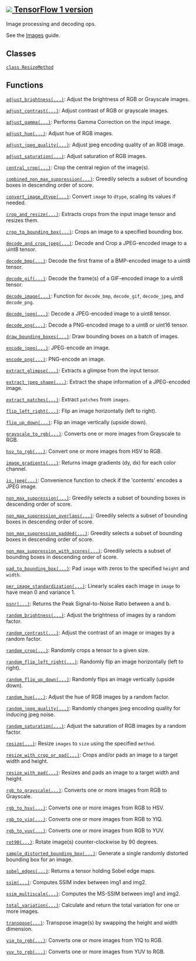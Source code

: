 [ ![](https://tensorflow.google.cn/images/tf_logo_32px.png) TensorFlow 1
version](/versions/r1.15/api_docs/python/tf/image)  
---  
  
Image processing and decoding ops.

See the [Images](https://tensorflow.org/api_guides/python/image) guide.

## Classes

[`class
ResizeMethod`](https://tensorflow.google.cn/api_docs/python/tf/image/ResizeMethod)

## Functions

[`adjust_brightness(...)`](https://tensorflow.google.cn/api_docs/python/tf/image/adjust_brightness):
Adjust the brightness of RGB or Grayscale images.

[`adjust_contrast(...)`](https://tensorflow.google.cn/api_docs/python/tf/image/adjust_contrast):
Adjust contrast of RGB or grayscale images.

[`adjust_gamma(...)`](https://tensorflow.google.cn/api_docs/python/tf/image/adjust_gamma):
Performs Gamma Correction on the input image.

[`adjust_hue(...)`](https://tensorflow.google.cn/api_docs/python/tf/image/adjust_hue):
Adjust hue of RGB images.

[`adjust_jpeg_quality(...)`](https://tensorflow.google.cn/api_docs/python/tf/image/adjust_jpeg_quality):
Adjust jpeg encoding quality of an RGB image.

[`adjust_saturation(...)`](https://tensorflow.google.cn/api_docs/python/tf/image/adjust_saturation):
Adjust saturation of RGB images.

[`central_crop(...)`](https://tensorflow.google.cn/api_docs/python/tf/image/central_crop):
Crop the central region of the image(s).

[`combined_non_max_suppression(...)`](https://tensorflow.google.cn/api_docs/python/tf/image/combined_non_max_suppression):
Greedily selects a subset of bounding boxes in descending order of score.

[`convert_image_dtype(...)`](https://tensorflow.google.cn/api_docs/python/tf/image/convert_image_dtype):
Convert `image` to `dtype`, scaling its values if needed.

[`crop_and_resize(...)`](https://tensorflow.google.cn/api_docs/python/tf/image/crop_and_resize):
Extracts crops from the input image tensor and resizes them.

[`crop_to_bounding_box(...)`](https://tensorflow.google.cn/api_docs/python/tf/image/crop_to_bounding_box):
Crops an image to a specified bounding box.

[`decode_and_crop_jpeg(...)`](https://tensorflow.google.cn/api_docs/python/tf/io/decode_and_crop_jpeg):
Decode and Crop a JPEG-encoded image to a uint8 tensor.

[`decode_bmp(...)`](https://tensorflow.google.cn/api_docs/python/tf/io/decode_bmp):
Decode the first frame of a BMP-encoded image to a uint8 tensor.

[`decode_gif(...)`](https://tensorflow.google.cn/api_docs/python/tf/io/decode_gif):
Decode the frame(s) of a GIF-encoded image to a uint8 tensor.

[`decode_image(...)`](https://tensorflow.google.cn/api_docs/python/tf/io/decode_image):
Function for `decode_bmp`, `decode_gif`, `decode_jpeg`, and `decode_png`.

[`decode_jpeg(...)`](https://tensorflow.google.cn/api_docs/python/tf/io/decode_jpeg):
Decode a JPEG-encoded image to a uint8 tensor.

[`decode_png(...)`](https://tensorflow.google.cn/api_docs/python/tf/io/decode_png):
Decode a PNG-encoded image to a uint8 or uint16 tensor.

[`draw_bounding_boxes(...)`](https://tensorflow.google.cn/api_docs/python/tf/image/draw_bounding_boxes):
Draw bounding boxes on a batch of images.

[`encode_jpeg(...)`](https://tensorflow.google.cn/api_docs/python/tf/io/encode_jpeg):
JPEG-encode an image.

[`encode_png(...)`](https://tensorflow.google.cn/api_docs/python/tf/image/encode_png):
PNG-encode an image.

[`extract_glimpse(...)`](https://tensorflow.google.cn/api_docs/python/tf/image/extract_glimpse):
Extracts a glimpse from the input tensor.

[`extract_jpeg_shape(...)`](https://tensorflow.google.cn/api_docs/python/tf/io/extract_jpeg_shape):
Extract the shape information of a JPEG-encoded image.

[`extract_patches(...)`](https://tensorflow.google.cn/api_docs/python/tf/image/extract_patches):
Extract `patches` from `images`.

[`flip_left_right(...)`](https://tensorflow.google.cn/api_docs/python/tf/image/flip_left_right):
Flip an image horizontally (left to right).

[`flip_up_down(...)`](https://tensorflow.google.cn/api_docs/python/tf/image/flip_up_down):
Flip an image vertically (upside down).

[`grayscale_to_rgb(...)`](https://tensorflow.google.cn/api_docs/python/tf/image/grayscale_to_rgb):
Converts one or more images from Grayscale to RGB.

[`hsv_to_rgb(...)`](https://tensorflow.google.cn/api_docs/python/tf/image/hsv_to_rgb):
Convert one or more images from HSV to RGB.

[`image_gradients(...)`](https://tensorflow.google.cn/api_docs/python/tf/image/image_gradients):
Returns image gradients (dy, dx) for each color channel.

[`is_jpeg(...)`](https://tensorflow.google.cn/api_docs/python/tf/io/is_jpeg):
Convenience function to check if the 'contents' encodes a JPEG image.

[`non_max_suppression(...)`](https://tensorflow.google.cn/api_docs/python/tf/image/non_max_suppression):
Greedily selects a subset of bounding boxes in descending order of score.

[`non_max_suppression_overlaps(...)`](https://tensorflow.google.cn/api_docs/python/tf/image/non_max_suppression_overlaps):
Greedily selects a subset of bounding boxes in descending order of score.

[`non_max_suppression_padded(...)`](https://tensorflow.google.cn/api_docs/python/tf/image/non_max_suppression_padded):
Greedily selects a subset of bounding boxes in descending order of score.

[`non_max_suppression_with_scores(...)`](https://tensorflow.google.cn/api_docs/python/tf/image/non_max_suppression_with_scores):
Greedily selects a subset of bounding boxes in descending order of score.

[`pad_to_bounding_box(...)`](https://tensorflow.google.cn/api_docs/python/tf/image/pad_to_bounding_box):
Pad `image` with zeros to the specified `height` and `width`.

[`per_image_standardization(...)`](https://tensorflow.google.cn/api_docs/python/tf/image/per_image_standardization):
Linearly scales each image in `image` to have mean 0 and variance 1.

[`psnr(...)`](https://tensorflow.google.cn/api_docs/python/tf/image/psnr):
Returns the Peak Signal-to-Noise Ratio between a and b.

[`random_brightness(...)`](https://tensorflow.google.cn/api_docs/python/tf/image/random_brightness):
Adjust the brightness of images by a random factor.

[`random_contrast(...)`](https://tensorflow.google.cn/api_docs/python/tf/image/random_contrast):
Adjust the contrast of an image or images by a random factor.

[`random_crop(...)`](https://tensorflow.google.cn/api_docs/python/tf/image/random_crop):
Randomly crops a tensor to a given size.

[`random_flip_left_right(...)`](https://tensorflow.google.cn/api_docs/python/tf/image/random_flip_left_right):
Randomly flip an image horizontally (left to right).

[`random_flip_up_down(...)`](https://tensorflow.google.cn/api_docs/python/tf/image/random_flip_up_down):
Randomly flips an image vertically (upside down).

[`random_hue(...)`](https://tensorflow.google.cn/api_docs/python/tf/image/random_hue):
Adjust the hue of RGB images by a random factor.

[`random_jpeg_quality(...)`](https://tensorflow.google.cn/api_docs/python/tf/image/random_jpeg_quality):
Randomly changes jpeg encoding quality for inducing jpeg noise.

[`random_saturation(...)`](https://tensorflow.google.cn/api_docs/python/tf/image/random_saturation):
Adjust the saturation of RGB images by a random factor.

[`resize(...)`](https://tensorflow.google.cn/api_docs/python/tf/image/resize):
Resize `images` to `size` using the specified `method`.

[`resize_with_crop_or_pad(...)`](https://tensorflow.google.cn/api_docs/python/tf/image/resize_with_crop_or_pad):
Crops and/or pads an image to a target width and height.

[`resize_with_pad(...)`](https://tensorflow.google.cn/api_docs/python/tf/image/resize_with_pad):
Resizes and pads an image to a target width and height.

[`rgb_to_grayscale(...)`](https://tensorflow.google.cn/api_docs/python/tf/image/rgb_to_grayscale):
Converts one or more images from RGB to Grayscale.

[`rgb_to_hsv(...)`](https://tensorflow.google.cn/api_docs/python/tf/image/rgb_to_hsv):
Converts one or more images from RGB to HSV.

[`rgb_to_yiq(...)`](https://tensorflow.google.cn/api_docs/python/tf/image/rgb_to_yiq):
Converts one or more images from RGB to YIQ.

[`rgb_to_yuv(...)`](https://tensorflow.google.cn/api_docs/python/tf/image/rgb_to_yuv):
Converts one or more images from RGB to YUV.

[`rot90(...)`](https://tensorflow.google.cn/api_docs/python/tf/image/rot90):
Rotate image(s) counter-clockwise by 90 degrees.

[`sample_distorted_bounding_box(...)`](https://tensorflow.google.cn/api_docs/python/tf/image/sample_distorted_bounding_box):
Generate a single randomly distorted bounding box for an image.

[`sobel_edges(...)`](https://tensorflow.google.cn/api_docs/python/tf/image/sobel_edges):
Returns a tensor holding Sobel edge maps.

[`ssim(...)`](https://tensorflow.google.cn/api_docs/python/tf/image/ssim):
Computes SSIM index between img1 and img2.

[`ssim_multiscale(...)`](https://tensorflow.google.cn/api_docs/python/tf/image/ssim_multiscale):
Computes the MS-SSIM between img1 and img2.

[`total_variation(...)`](https://tensorflow.google.cn/api_docs/python/tf/image/total_variation):
Calculate and return the total variation for one or more images.

[`transpose(...)`](https://tensorflow.google.cn/api_docs/python/tf/image/transpose):
Transpose image(s) by swapping the height and width dimension.

[`yiq_to_rgb(...)`](https://tensorflow.google.cn/api_docs/python/tf/image/yiq_to_rgb):
Converts one or more images from YIQ to RGB.

[`yuv_to_rgb(...)`](https://tensorflow.google.cn/api_docs/python/tf/image/yuv_to_rgb):
Converts one or more images from YUV to RGB.

